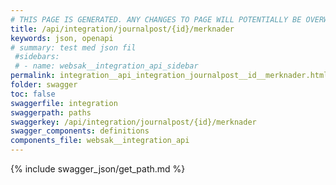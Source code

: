```yaml
---
# THIS PAGE IS GENERATED. ANY CHANGES TO PAGE WILL POTENTIALLY BE OVERWRITTEN.
title: /api/integration/journalpost/{id}/merknader
keywords: json, openapi
# summary: test med json fil
 #sidebars: 
 # - name: websak__integration_api_sidebar
permalink: integration__api_integration_journalpost__id__merknader.html
folder: swagger
toc: false
swaggerfile: integration
swaggerpath: paths
swaggerkey: /api/integration/journalpost/{id}/merknader
swagger_components: definitions
components_file: websak__integration_api
---
```

{% include swagger_json/get_path.md %}
